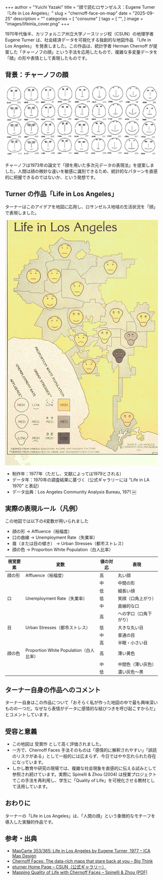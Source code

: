 +++
author = "Yuichi Yazaki"
title = "顔で読むロサンゼルス：Eugene Turner『Life in Los Angeles』"
slug = "chernoff-face-on-map"
date = "2025-09-25"
description = ""
categories = [
    "consume"
]
tags = [
    "",
]
image = "images/lifeinla_cover.png"
+++

1970年代後半、カリフォルニア州立大学ノースリッジ校（CSUN）の地理学者 Eugene Turner は、社会経済データを可視化する独創的な地図作品 「Life in Los Angeles」 を発表しました。この作品は、統計学者 Herman Chernoff が提案した「チャーノフの顔」という手法を応用したもので、複雑な多変量データを「顔」の形や表情として表現したものです。

<!--more-->



## 背景：チャーノフの顔

![チャーノフの顔](images/chernoff_original.jpeg)

チャーノフは1973年の論文で「顔を用いた多次元データの表現法」を提案しました。人間は顔の微妙な違いを敏感に識別できるため、統計的なパターンを直感的に把握できるのではないか、という発想です。


## Turner の作品「Life in Los Angeles」

ターナーはこのアイデアを地図に応用し、ロサンゼルス地域の生活状況を「顔」で表現しました。

![Life in Los Angeles](images/lifeinla.png)

- 制作年：1977年（ただし、文献によっては1979とされる）
- データ年：1970年の調査結果に基づく（公式ギャラリーには “Life in LA 1970” と表記）
- データ出典：Los Angeles Community Analysis Bureau, 1971 ￼


## 実際の表現ルール（凡例）

この地図では以下の4変数が用いられました

- 顔の形 → Affluence（裕福度）
- 口の曲線 → Unemployment Rate（失業率）
- 眉（または目の傾き） → Urban Stresses（都市ストレス）
- 顔の色 → Proportion White Population（白人比率）


| 視覚要素 | 変数 | 値の対応 | 表現 |
|----------|------|----------|------|
| 顔の形   | Affluence（裕福度） | 高 | 丸い顔 |
|          |                      | 中 | 中間の形 |
|          |                      | 低 | 細長い顔 |
| 口       | Unemployment Rate（失業率） | 低 | 笑顔（口角上がり） |
|          |                                    | 中 | 直線的な口 |
|          |                                    | 高 | への字口（口角下がり） |
| 目       | Urban Stresses（都市ストレス） | 低 | 大きな丸い目 |
|          |                                      | 中 | 普通の目 |
|          |                                      | 高 | 半眼・小さい目 |
| 顔の色   | Proportion White Population（白人比率） | 高 | 薄い黄色 |
|          |                                                       | 中 | 中間色（薄い灰色） |
|          |                                                       | 低 | 濃い灰色〜黒 |


## ターナー自身の作品へのコメント

ターナー自身はこの作品について「おそらく私が作った地図の中で最も興味深いものの一つだ。なぜなら表情がデータに感情的な結びつきを呼び起こすからだ」とコメントしています。



## 受容と意義
- この地図は 受賞作 として高く評価されました。
- 一方で、Chernoff Faces 手法そのものは「感情的に解釈されやすい」「誤読のリスクがある」として一般的には広まらず、今日ではやや忘れられた存在になっています。
- しかし教育や研究の現場では、複雑な社会現象を直感的に伝える試みとして参照され続けています。実際に Spinelli & Zhou (2004) は授業プロジェクトでこの手法を再利用し、学生に「Quality of Life」を可視化させる教材として活用しています。


## おわりに

ターナーの「Life in Los Angeles」は、「人間の顔」という象徴的なモチーフを導入した実験的作品です。



## 参考・出典

- [MapCarte 353/365: Life in Los Angeles by Eugene Turner, 1977 – ICA Map Design](https://mapdesign.icaci.org/2014/12/mapcarte-353365-life-in-los-angeles-by-eugene-turner-1977/)  
- [Chernoff Faces: The data-rich maps that stare back at you – Big Think](https://bigthink.com/strange-maps/chernoff-faces/)  
- [eturner Home Page – CSUN（公式ギャラリー）](https://www.csun.edu/~hfgeg005/eturner/gallery.html)  
- [Mapping Quality of Life with Chernoff Faces – Spinelli & Zhou (PDF)](https://www.dis.uniroma1.it/~santucci/InformationVisualization/Slides/References/MappingQualityLifeChernoffFaces.pdf)  